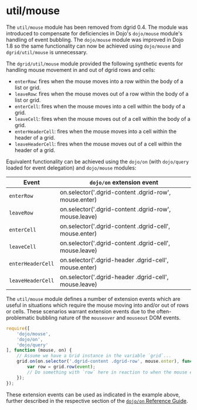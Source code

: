 # util/mouse

The `util/mouse` module has been removed from dgrid 0.4. The module was introduced to compensate for deficiencies
in Dojo's `dojo/mouse` module's handling of event bubbling. The `dojo/mouse` module was improved in Dojo 1.8 so
the same functionality can now be achieved using `dojo/mouse` and `dgrid/util/mouse` is unnecessary.

The `dgrid/util/mouse` module provided the following synthetic events for handling mouse movement in and out of dgrid
rows and cells:

* `enterRow`: fires when the mouse moves into a row within the body of a list
  or grid.
* `leaveRow`: fires when the mouse moves out of a row within the body of a list
  or grid.
* `enterCell`: fires when the mouse moves into a cell within the body of a grid.
* `leaveCell`: fires when the mouse moves out of a cell within the body of a
  grid.
* `enterHeaderCell`: fires when the mouse moves into a cell within the header of
  a grid.
* `leaveHeaderCell`: fires when the mouse moves out of a cell within the header
  of a grid.

Equivalent functionality can be achieved using the `dojo/on` (with `dojo/query` loaded for event delegation) and
`dojo/mouse` modules:

| Event | `dojo/on` extension event |
| - | - |
| `enterRow` | on.selector('.dgrid-content .dgrid-row', mouse.enter) |
| `leaveRow` | on.selector('.dgrid-content .dgrid-row', mouse.leave) |
| `enterCell` | on.selector('.dgrid-content .dgrid-cell', mouse.enter) |
| `leaveCell` | on.selector('.dgrid-content .dgrid-cell', mouse.leave) |
| `enterHeaderCell` | on.selector('.dgrid-header .dgrid-cell', mouse.enter) |
| `leaveHeaderCell` | on.selector('.dgrid-header .dgrid-cell', mouse.leave) |

The `util/mouse` module defines a number of extension events which are useful in
situations which require the mouse moving into and/or out of rows or cells.
These scenarios warrant extension events due to the often-problematic bubbling
nature of the `mouseover` and `mouseout` DOM events.

```js
require([
	'dojo/mouse',
	'dojo/on',
	'dojo/query'
], function (mouse, on) {
    // Assume we have a Grid instance in the variable `grid`...
    grid.on(on.selector('.dgrid-content .dgrid-row', mouse.enter), function (event) {
        var row = grid.row(event);
        // Do something with `row` here in reaction to when the mouse enters
    });
});
```

These extension events can be used as indicated in the example above, further
described in the respective section of the
[`dojo/on` Reference Guide](http://dojotoolkit.org/reference-guide/dojo/on.html#extension-events).

